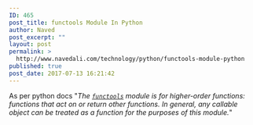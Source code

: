 ```yaml
---
ID: 465
post_title: functools Module In Python
author: Naved
post_excerpt: ""
layout: post
permalink: >
  http://www.navedali.com/technology/python/functools-module-python
published: true
post_date: 2017-07-13 16:21:42
---
```

As per python docs "<em>The <a class="reference internal" title="functools: Higher-order functions and operations on callable objects." href="https://docs.python.org/2/library/functools.html#module-functools" target="_blank" rel="noopener"><code class="xref py py-mod docutils literal"><span class="pre">functools</span></code></a> module is for higher-order functions: functions that act on or return other functions. In general, any callable object can be treated as a function for the purposes of this module.</em>"
